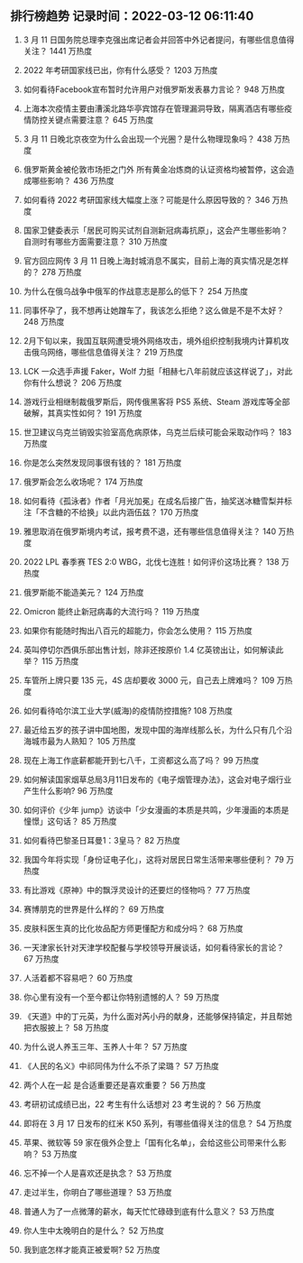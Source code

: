 
## 排行榜趋势 记录时间：2022-03-12 06:11:40
  
  1. 3 月 11 日国务院总理李克强出席记者会并回答中外记者提问，有哪些信息值得关注？ 1441 万热度
    
  2. 2022 年考研国家线已出，你有什么感受？ 1203 万热度
    
  3. 如何看待Facebook宣布暂时允许用户对俄罗斯发表暴力言论？ 948 万热度
    
  4. 上海本次疫情主要由漕溪北路华亭宾馆存在管理漏洞导致，隔离酒店有哪些疫情防控关键点需要注意？ 645 万热度
    
  5. 3 月 11 日晚北京夜空为什么会出现一个光圈？是什么物理现象吗？ 438 万热度
    
  6. 俄罗斯黄金被伦敦市场拒之门外 所有黄金冶炼商的认证资格均被暂停，这会造成哪些影响？ 436 万热度
    
  7. 如何看待 2022 考研国家线大幅度上涨？可能是什么原因导致的？ 346 万热度
    
  8. 国家卫健委表示「居民可购买试剂自测新冠病毒抗原」，这会产生哪些影响？自测时有哪些方面需要注意？ 310 万热度
    
  9. 官方回应网传 3 月 11 日晚上海封城消息不属实，目前上海的真实情况是怎样的？ 278 万热度
    
  10. 为什么在俄乌战争中俄军的作战意志是那么的低下？ 254 万热度
    
  11. 同事怀孕了，我不想再让她蹭车了，我该怎么拒绝？这么做是不是不太好？ 248 万热度
    
  12. 2月下旬以来，我国互联网遭受境外网络攻击，境外组织控制我境内计算机攻击俄乌网络，哪些信息值得关注？ 219 万热度
    
  13. LCK 一众选手声援 Faker，Wolf 力挺「相赫七八年前就应该这样说了」，对此你有什么想说？ 206 万热度
    
  14. 游戏行业相继制裁俄罗斯后，网传俄黑客将 PS5 系统、Steam 游戏库等全部破解，其真实性如何？ 191 万热度
    
  15. 世卫建议乌克兰销毁实验室高危病原体，乌克兰后续可能会采取动作吗？ 183 万热度
    
  16. 你是怎么突然发现同事很有钱的？ 181 万热度
    
  17. 俄罗斯会怎么收场呢？ 174 万热度
    
  18. 如何看待《孤泳者》作者「月光加冕」在成名后接广告，抽奖送冰糖雪梨并标注「不含糖的不给换」以此内涵伍兹？ 170 万热度
    
  19. 雅思取消在俄罗斯境内考试，报考费不退，还有哪些信息值得关注？ 140 万热度
    
  20. 2022 LPL 春季赛 TES 2:0 WBG，北伐七连胜！如何评价这场比赛？ 138 万热度
    
  21. 俄罗斯能不能造美元？ 124 万热度
    
  22. Omicron 能终止新冠病毒的大流行吗？ 119 万热度
    
  23. 如果你有能随时掏出八百元的超能力，你会怎么使用？ 115 万热度
    
  24. 英叫停切尔西俱乐部出售计划，除非还按原价 1.4 亿英镑出让，如何解读此举？ 115 万热度
    
  25. 车管所上牌只要 135 元，4S 店却要收 3000 元，自己去上牌难吗？ 109 万热度
    
  26. 如何看待哈尔滨工业大学(威海)的疫情防控措施? 108 万热度
    
  27. 最近给五岁的孩子讲中国地图，发现中国的海岸线那么长，为什么只有几个沿海城市最为人熟知？ 105 万热度
    
  28. 现在上海工作底薪都能开到七八千，工资都这么高了吗？ 99 万热度
    
  29. 如何解读国家烟草总局3月11日发布的《电子烟管理办法》，这会对电子烟行业产生什么影响? 96 万热度
    
  30. 如何评价《少年 jump》访谈中「少女漫画的本质是共鸣，少年漫画的本质是憧憬」这句话？ 85 万热度
    
  31. 如何看待巴黎圣日耳曼1：3皇马？ 82 万热度
    
  32. 我国今年将实现「身份证电子化」，这将对居民日常生活带来哪些便利？ 79 万热度
    
  33. 有比游戏《原神》中的飘浮灵设计的还要烂的怪物吗？ 77 万热度
    
  34. 赛博朋克的世界是什么样的？ 69 万热度
    
  35. 皮肤科医生真的比化妆品配方师更懂配方和成分吗？ 68 万热度
    
  36. 一天津家长针对天津学校配餐与学校领导开展谈话，如何看待家长的言论？ 67 万热度
    
  37. 人活着都不容易吧？ 60 万热度
    
  38. 你心里有没有一个至今都让你特别遗憾的人？ 59 万热度
    
  39. 《天道》中的丁元英，为什么面对芮小丹的献身，还能够保持镇定，并且帮她把衣服披上？ 58 万热度
    
  40. 为什么说人养玉三年、玉养人十年？ 57 万热度
    
  41. 《人民的名义》中祁同伟为什么不杀了梁璐？ 57 万热度
    
  42. 两个人在一起  是合适重要还是喜欢重要？ 56 万热度
    
  43. 考研初试成绩已出，22 考生有什么话想对 23 考生说的？ 56 万热度
    
  44. 即将在 3 月 17 日发布的红米 K50 系列，有哪些值得关注的信息？ 54 万热度
    
  45. 苹果、微软等 59 家在俄外企登上「国有化名单」，会给这些公司带来什么影响？ 53 万热度
    
  46. 忘不掉一个人是喜欢还是执念？ 53 万热度
    
  47. 走过半生，你明白了哪些道理？ 53 万热度
    
  48. 普通人为了一点微薄的薪水，每天忙忙碌碌到底有什么意义？ 53 万热度
    
  49. 你人生中太晚明白的是什么？ 52 万热度
    
  50. 我到底怎样才能真正被爱啊? 52 万热度
    